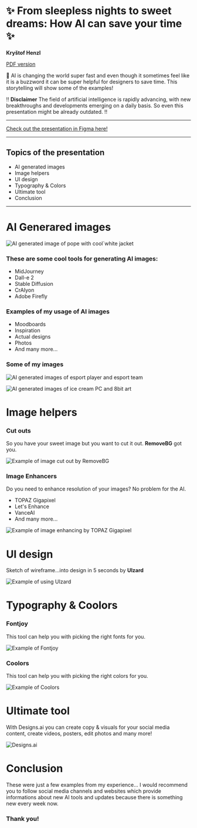 
<h1>✨ From sleepless nights to sweet dreams: How AI can save your time ✨</h1>

<p><b>Kryštof Henzl</b></p>


<a href="storytelling_henzl.pdf">PDF version</a>

<p>🤖 AI is changing the world super fast and even though it sometimes feel like it is a buzzword it can be super helpful for designers to save time. This storytelling will show some of the examples!</p>

<p>‼️ <b>Disclaimer</b> The field of artificial intelligence is rapidly advancing, with new breakthroughs and developments emerging on a daily basis. So even this presentation might be already outdated. ‼️</p>

<hr>

<a href="https://www.figma.com/file/maB216Ijj5hQzpIvTzUs5o/ENGLISH---PREZO?type=design&node-id=46%3A51&t=8Skxl26Ii7Jy1gAk-1">Check out the presentation in Figma here!</a>

<hr>

<h2>Topics of the presentation</h2>
<ul>
  <li>AI generated images</li>
  <li>Image helpers</li>
  <li>UI design</li>
  <li>Typography & Colors</li>
  <li>Ultimate tool</li>
  <li>Conclusion</li>
</ul>

<hr>

<h1>AI Generared images</h1>

<p><img src="pope.png" alt="AI generated image of pope with cool´white jacket"></p>

<h3>These are some cool tools for generating AI images:</h3>
<ul>
  <li>MidJourney</li>
  <li>Dall-e 2</li>
  <li>Stable Diffusion</li>
   <li>CrAIyon</li>
  <li>Adobe Firefly</li>
</ul>

<h3>Examples of my usage of AI images</h3>
<ul>
  <li>Moodboards</li>
  <li>Inspiration</li>
  <li>Actual designs</li>
  <li>Photos</li>
  <li>And many more...</li>
</ul>

<h3>Some of my images</h3>
<p><img src="esport_1.png" alt="AI generated images of esport player and esport team"></p>
<p><img src="esport_2.png" alt="AI generated images of ice cream PC and 8bit art"></p>

<h1>Image helpers</h1>

<h3>Cut outs</h3>
<p>So you have your sweet image but you want to cut it out. <b>RemoveBG</b> got you.</p>
<p><img src="removebg.png" alt="Example of image cut out by RemoveBG"></p>

<h3>Image Enhancers</h3>
<p>Do you need to enhance resolution of your images? No problem for the AI.</p>
<ul>
  <li>TOPAZ Gigapixel</li>
  <li>Let's Enhance</li>
  <li>VanceAI</li>
  <li>And many more...</li>
</ul>
<p><img src="topazenhance.png" alt="Example of image enhancing by TOPAZ Gigapixel"></p>

<h1>UI design</h1>
<p>Sketch of wireframe...into design in 5 seconds by <b>UIzard</b></p>
<p><img src="uizatd.png" alt="Example of using UIzard"></p>

<h1>Typography & Coolors</h1>

<h3>Fontjoy</h3>
<p>This tool can help you with picking the right fonts for you.</p>
<p><img src="fontjoy.png" alt="Example of Fontjoy"></p>

<h3>Coolors</h3>
<p>This tool can help you with picking the right colors for you.</p>
<p><img src="coolors.png" alt="Example of Coolors"></p>

<h1>Ultimate tool</h1>
<p>With Designs.ai you can create copy & visuals for your social media content, create videos, posters, edit photos and many more!</p>
<p><img src="designsai.png" alt="Designs.ai"></p>

<h1>Conclusion</h1>
<p>These were just a few examples from my experience... I would recommend you to follow social media channels and websites which provide informations about new AI tools and updates because there is something new every week now.</p>

<h3>Thank you!</h3>




